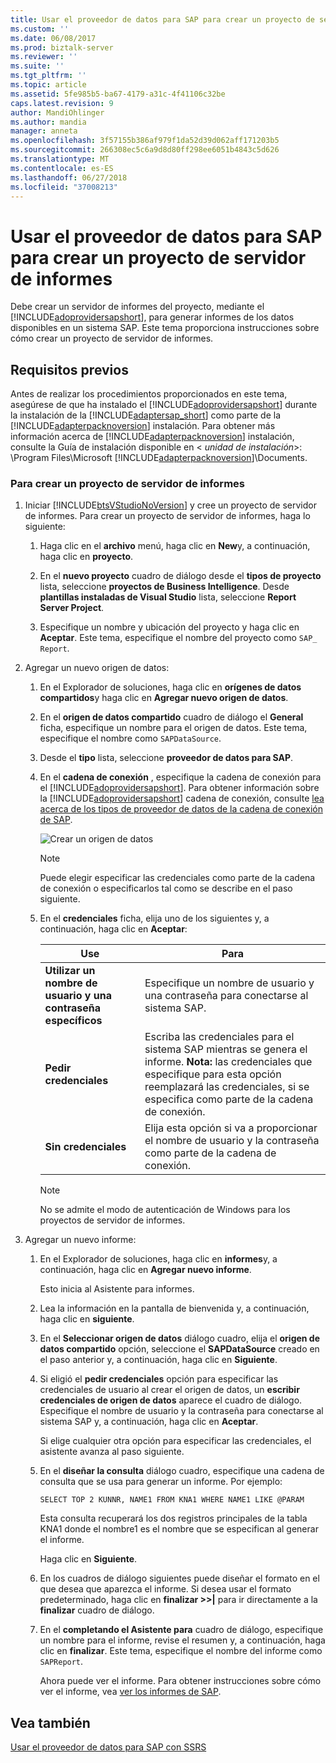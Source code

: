 ```yaml
---
title: Usar el proveedor de datos para SAP para crear un proyecto de servidor de informes | Microsoft Docs
ms.custom: ''
ms.date: 06/08/2017
ms.prod: biztalk-server
ms.reviewer: ''
ms.suite: ''
ms.tgt_pltfrm: ''
ms.topic: article
ms.assetid: 5fe985b5-ba67-4179-a31c-4f41106c32be
caps.latest.revision: 9
author: MandiOhlinger
ms.author: mandia
manager: anneta
ms.openlocfilehash: 3f57155b386af979f1da52d39d062aff171203b5
ms.sourcegitcommit: 266308ec5c6a9d8d80ff298ee6051b4843c5d626
ms.translationtype: MT
ms.contentlocale: es-ES
ms.lasthandoff: 06/27/2018
ms.locfileid: "37008213"
---
```

# <a name="use-the-data-provider-for-sap-to-create-a-report-server-project"></a>Usar el proveedor de datos para SAP para crear un proyecto de servidor de informes
Debe crear un servidor de informes del proyecto, mediante el [!INCLUDE[adoprovidersapshort](../../includes/adoprovidersapshort-md.md)], para generar informes de los datos disponibles en un sistema SAP. Este tema proporciona instrucciones sobre cómo crear un proyecto de servidor de informes.  
  
## <a name="prerequisites"></a>Requisitos previos  
 Antes de realizar los procedimientos proporcionados en este tema, asegúrese de que ha instalado el [!INCLUDE[adoprovidersapshort](../../includes/adoprovidersapshort-md.md)] durante la instalación de la [!INCLUDE[adaptersap_short](../../includes/adaptersap-short-md.md)] como parte de la [!INCLUDE[adapterpacknoversion](../../includes/adapterpacknoversion-md.md)] instalación. Para obtener más información acerca de [!INCLUDE[adapterpacknoversion](../../includes/adapterpacknoversion-md.md)] instalación, consulte la Guía de instalación disponible en \< *unidad de instalación*\>: \Program Files\Microsoft [!INCLUDE[adapterpacknoversion](../../includes/adapterpacknoversion-md.md)]\Documents.  
  
### <a name="to-create-a-report-server-project"></a>Para crear un proyecto de servidor de informes  
  
1. Iniciar [!INCLUDE[btsVStudioNoVersion](../../includes/btsvstudionoversion-md.md)] y cree un proyecto de servidor de informes. Para crear un proyecto de servidor de informes, haga lo siguiente:  
  
   1.  Haga clic en el **archivo** menú, haga clic en **New**y, a continuación, haga clic en **proyecto**.  
  
   2.  En el **nuevo proyecto** cuadro de diálogo desde el **tipos de proyecto** lista, seleccione **proyectos de Business Intelligence**. Desde **plantillas instaladas de Visual Studio** lista, seleccione **Report Server Project**.  
  
   3.  Especifique un nombre y ubicación del proyecto y haga clic en **Aceptar**. Este tema, especifique el nombre del proyecto como `SAP_ Report`.  
  
2. Agregar un nuevo origen de datos:  
  
   1. En el Explorador de soluciones, haga clic en **orígenes de datos compartidos**y haga clic en **Agregar nuevo origen de datos**.  
  
   2. En el **origen de datos compartido** cuadro de diálogo el **General** ficha, especifique un nombre para el origen de datos. Este tema, especifique el nombre como `SAPDataSource`.  
  
   3. Desde el **tipo** lista, seleccione **proveedor de datos para SAP**.  
  
   4. En el **cadena de conexión** , especifique la cadena de conexión para el [!INCLUDE[adoprovidersapshort](../../includes/adoprovidersapshort-md.md)]. Para obtener información sobre la [!INCLUDE[adoprovidersapshort](../../includes/adoprovidersapshort-md.md)] cadena de conexión, consulte [lea acerca de los tipos de proveedor de datos de la cadena de conexión de SAP](../../adapters-and-accelerators/adapter-sap/read-about-data-provider-types-for-the-sap-connection-string.md).  
  
       ![Crear un origen de datos](../../adapters-and-accelerators/adapter-sap/media/8494c1a5-5e68-4178-a005-a6ea56d97ad7.gif "8494c1a5-5e68-4178-a005-a6ea56d97ad7")  
  
      > [!NOTE]
      >  Puede elegir especificar las credenciales como parte de la cadena de conexión o especificarlos tal como se describe en el paso siguiente.  
  
   5. En el **credenciales** ficha, elija uno de los siguientes y, a continuación, haga clic en **Aceptar**:  
  
      |Use|Para|  
      |--------------|----------------|  
      |**Utilizar un nombre de usuario y una contraseña específicos**|Especifique un nombre de usuario y una contraseña para conectarse al sistema SAP.|  
      |**Pedir credenciales**|Escriba las credenciales para el sistema SAP mientras se genera el informe. **Nota:** las credenciales que especifique para esta opción reemplazará las credenciales, si se especifica como parte de la cadena de conexión.|  
      |**Sin credenciales**|Elija esta opción si va a proporcionar el nombre de usuario y la contraseña como parte de la cadena de conexión.|  
  
      > [!NOTE]
      >  No se admite el modo de autenticación de Windows para los proyectos de servidor de informes.  
  
3. Agregar un nuevo informe:  
  
   1. En el Explorador de soluciones, haga clic en **informes**y, a continuación, haga clic en **Agregar nuevo informe**.  
  
       Esto inicia al Asistente para informes.  
  
   2. Lea la información en la pantalla de bienvenida y, a continuación, haga clic en **siguiente**.  
  
   3. En el **Seleccionar origen de datos** diálogo cuadro, elija el **origen de datos compartido** opción, seleccione el **SAPDataSource** creado en el paso anterior y, a continuación, haga clic en  **Siguiente**.  
  
   4. Si eligió el **pedir credenciales** opción para especificar las credenciales de usuario al crear el origen de datos, un **escribir credenciales de origen de datos** aparece el cuadro de diálogo. Especifique el nombre de usuario y la contraseña para conectarse al sistema SAP y, a continuación, haga clic en **Aceptar**.  
  
       Si elige cualquier otra opción para especificar las credenciales, el asistente avanza al paso siguiente.  
  
   5. En el **diseñar la consulta** diálogo cuadro, especifique una cadena de consulta que se usa para generar un informe. Por ejemplo:  
  
      ```  
      SELECT TOP 2 KUNNR, NAME1 FROM KNA1 WHERE NAME1 LIKE @PARAM  
      ```  
  
       Esta consulta recuperará los dos registros principales de la tabla KNA1 donde el nombre1 es el nombre que se especifican al generar el informe.  
  
       Haga clic en **Siguiente**.  
  
   6. En los cuadros de diálogo siguientes puede diseñar el formato en el que desea que aparezca el informe. Si desea usar el formato predeterminado, haga clic en **finalizar >>&#124;**  para ir directamente a la **finalizar** cuadro de diálogo.  
  
   7. En el **completando el Asistente para** cuadro de diálogo, especifique un nombre para el informe, revise el resumen y, a continuación, haga clic en **finalizar**. Este tema, especifique el nombre del informe como `SAPReport`.  
  
      Ahora puede ver el informe. Para obtener instrucciones sobre cómo ver el informe, vea [ver los informes de SAP](../../adapters-and-accelerators/adapter-sap/view-the-reports-for-sap.md).  
  
## <a name="see-also"></a>Vea también  
 [Usar el proveedor de datos para SAP con SSRS](../../adapters-and-accelerators/adapter-sap/use-the-data-provider-for-sap-with-ssrs.md)